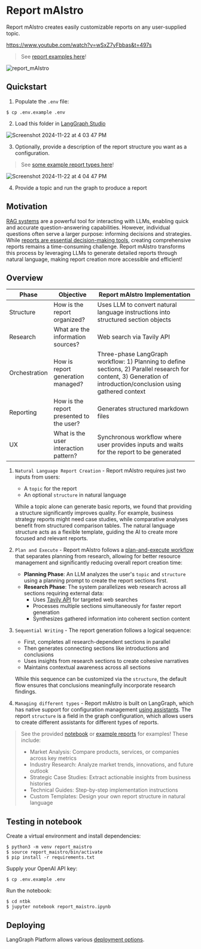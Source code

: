 # Report mAIstro

Report mAIstro creates easily customizable reports on any user-supplied topic.

https://www.youtube.com/watch?v=wSxZ7yFbbas&t=497s

> See [report examples here](report_examples/)!

![report_mAIstro](https://github.com/user-attachments/assets/720aae16-dc68-4725-a880-1e4e0c7e6fd4)

## Quickstart

1. Populate the `.env` file: 
```
$ cp .env.example .env
```

2. Load this folder in [LangGraph Studio](https://github.com/langchain-ai/langgraph-studio?tab=readme-ov-file#download) 

![Screenshot 2024-11-22 at 4 03 47 PM](https://github.com/user-attachments/assets/34a5504d-fa97-4076-9bb8-2f0ecc0352ca)

3. Optionally, provide a description of the report structure you want as a configuration. 

> See [some example report types here](report_examples/)!

![Screenshot 2024-11-22 at 4 04 47 PM](https://github.com/user-attachments/assets/7a488a5e-a768-4113-bce4-3fb2b479dc5e)

4. Provide a topic and run the graph to produce a report

## Motivation 

[RAG systems](https://github.com/langchain-ai/rag-from-scratch) are a powerful tool for interacting with LLMs, enabling quick and accurate question-answering capabilities. However, individual questions often serve a larger purpose: informing decisions and strategies. While [reports are essential decision-making tools](https://jxnl.co/writing/2024/06/05/predictions-for-the-future-of-rag/), creating comprehensive reports remains a time-consuming challenge. Report mAIstro transforms this process by leveraging LLMs to generate detailed reports through natural language, making report creation more accessible and efficient!

## Overview

| Phase | Objective | Report mAIstro Implementation |
|-------|-----------|------------------------------|
| Structure | How is the report organized? | Uses LLM to convert natural language instructions into structured section objects |
| Research | What are the information sources? | Web search via Tavily API |
| Orchestration | How is report generation managed? | Three-phase LangGraph workflow: 1) Planning to define sections, 2) Parallel research for content, 3) Generation of introduction/conclusion using gathered context |
| Reporting | How is the report presented to the user? | Generates structured markdown files |
| UX | What is the user interaction pattern? | Synchronous workflow where user provides inputs and waits for the report to be generated |

1. `Natural Language Report Creation` - Report mAIstro requires just two inputs from users:
   - A `topic` for the report
   - An optional `structure` in natural language

   While a topic alone can generate basic reports, we found that providing a structure significantly improves quality. For example, business strategy reports might need case studies, while comparative analyses benefit from structured comparison tables. The natural language structure acts as a flexible template, guiding the AI to create more focused and relevant reports.

2. `Plan and Execute` - Report mAIstro follows a [plan-and-execute workflow](https://github.com/assafelovic/gpt-researcher) that separates planning from research, allowing for better resource management and significantly reducing overall report creation time:

   - **Planning Phase**: An LLM analyzes the user's `topic` and `structure` using a planning prompt to create the report sections first. 
   - **Research Phase**: The system parallelizes web research across all sections requiring external data:
     - Uses [Tavily API](https://tavily.com/) for targeted web searches
     - Processes multiple sections simultaneously for faster report generation
     - Synthesizes gathered information into coherent section content
   
3. `Sequential Writing` - The report generation follows a logical sequence:
   - First, completes all research-dependent sections in parallel
   - Then generates connecting sections like introductions and conclusions
   - Uses insights from research sections to create cohesive narratives
   - Maintains contextual awareness across all sections
   
   While this sequence can be customized via the `structure`, the default flow ensures that conclusions meaningfully incorporate research findings.

4. `Managing different types` - Report mAIstro is built on LangGraph, which has native support for configuration management [using assistants](https://langchain-ai.github.io/langgraph/concepts/assistants/). The report `structure` is a field in the graph configuration, which allows users to create different assistants for different types of reports. 

> See the provided [notebook](ntbk/report_maistro.ipynb) or [example reports](report_examples/) for examples! These include:
>   - Market Analysis: Compare products, services, or companies across key metrics
>   - Industry Research: Analyze market trends, innovations, and future outlook
>   - Strategic Case Studies: Extract actionable insights from business histories
>   - Technical Guides: Step-by-step implementation instructions
>   - Custom Templates: Design your own report structure in natural language

## Testing in notebook

Create a virtual environment and install dependencies:
```
$ python3 -m venv report_maistro
$ source report_maistro/bin/activate
$ pip install -r requirements.txt
```

Supply your OpenAI API key:
```
$ cp .env.example .env
```

Run the notebook:
```
$ cd ntbk
$ jupyter notebook report_maistro.ipynb
```

## Deploying 

LangGraph Platform allows various [deployment options](https://langchain-ai.github.io/langgraph/concepts/#deployment-options). 
